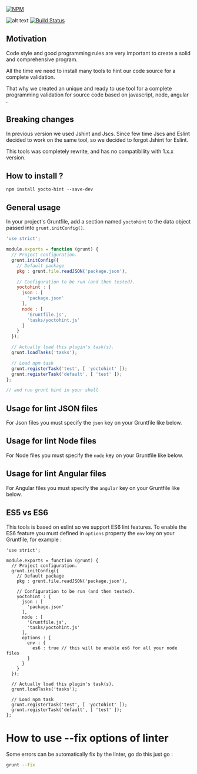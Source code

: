 [![NPM](https://nodei.co/npm/yocto-hint.png?downloads=true&downloadRank=true&stars=true)](https://nodei.co/npm/yocto-hint/)

![alt text](https://david-dm.org/yoctore/yocto-hint.svg "Dependencies Status")
[![Build Status](https://travis-ci.org/yoctore/yocto-hint.svg?branch=master)](https://travis-ci.org/yoctore/yocto-hint)

## Motivation

Code style and good programming rules are very important to create a solid and comprehensive program.

All the time we need to install many tools to hint our code source for a complete validation.

That why we created an unique and ready to use tool for a complete programming validation for source code based on javascript, node, angular .

## Breaking changes

In previous version we used Jshint and Jscs. Since few time Jscs and Eslint decided to work on the same tool, so we decided to forgot Jshint for Eslint.

This tools was completely rewrite, and has no compatibility with 1.x.x version.

## How to install ?

```shell
npm install yocto-hint --save-dev
```

## General usage

In your project's Gruntfile, add a section named `yoctohint` to the data object passed into `grunt.initConfig()`.

```javascript
'use strict';

module.exports = function (grunt) {
  // Project configuration.
  grunt.initConfig({
    // Default package
    pkg : grunt.file.readJSON('package.json'),

    // Configuration to be run (and then tested).
    yoctohint : {
      json : [
        'package.json'
      ],
      node : [
        'Gruntfile.js',
        'tasks/yoctohint.js'
      ]
    }
  });

  // Actually load this plugin's task(s).
  grunt.loadTasks('tasks');

  // Load npm task
  grunt.registerTask('test', [ 'yoctohint' ]);
  grunt.registerTask('default', [ 'test' ]);
};

// and run grunt hint in your shell
```

## Usage for lint JSON files

For Json files you must specify the `json` key on your Gruntfile like below.

## Usage for lint Node files

For Node files you must specify the `node` key on your Gruntfile like below.

## Usage for lint Angular files

For Angular files you must specify the `angular` key on your Gruntfile like below.

## ES5 vs ES6

This tools is based on eslint so we support ES6 lint features. To enable the ES6 feature you must defined in `options` property the `env` key on your Gruntfile, for example : 

```
'use strict';

module.exports = function (grunt) {
  // Project configuration.
  grunt.initConfig({
    // Default package
    pkg : grunt.file.readJSON('package.json'),

    // Configuration to be run (and then tested).
    yoctohint : {
      json : [
        'package.json'
      ],
      node : [
        'Gruntfile.js',
        'tasks/yoctohint.js'
      ],
      options : {
        env : {
          es6 : true // this will be enable es6 for all your node files
        }
      }
    }
  });

  // Actually load this plugin's task(s).
  grunt.loadTasks('tasks');

  // Load npm task
  grunt.registerTask('test', [ 'yoctohint' ]);
  grunt.registerTask('default', [ 'test' ]);
};
```

# How to use --fix options of linter

Some errors can be automatically fix by the linter, go do this just go : 

```bash
grunt --fix
```